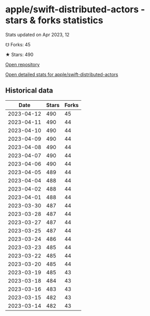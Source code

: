 # apple/swift-distributed-actors - stars & forks statistics

Stats updated on Apr 2023, 12

☋ Forks: 45

★ Stars: 490

[Open repository](https://github.com/apple/swift-distributed-actors)

[Open detailed stats for apple/swift-distributed-actors](https://reviewgithub.com/rep/apple/swift-distributed-actors)

## Historical data
| Date | Stars | Forks |
|------|-------|-------|
| 2023-04-12 | 490 | 45 | 
| 2023-04-11 | 490 | 44 | 
| 2023-04-10 | 490 | 44 | 
| 2023-04-09 | 490 | 44 | 
| 2023-04-08 | 490 | 44 | 
| 2023-04-07 | 490 | 44 | 
| 2023-04-06 | 490 | 44 | 
| 2023-04-05 | 489 | 44 | 
| 2023-04-04 | 488 | 44 | 
| 2023-04-02 | 488 | 44 | 
| 2023-04-01 | 488 | 44 | 
| 2023-03-30 | 487 | 44 | 
| 2023-03-28 | 487 | 44 | 
| 2023-03-27 | 487 | 44 | 
| 2023-03-25 | 487 | 44 | 
| 2023-03-24 | 486 | 44 | 
| 2023-03-23 | 485 | 44 | 
| 2023-03-22 | 485 | 44 | 
| 2023-03-20 | 485 | 44 | 
| 2023-03-19 | 485 | 43 | 
| 2023-03-18 | 484 | 43 | 
| 2023-03-16 | 483 | 43 | 
| 2023-03-15 | 482 | 43 | 
| 2023-03-14 | 482 | 43 | 


